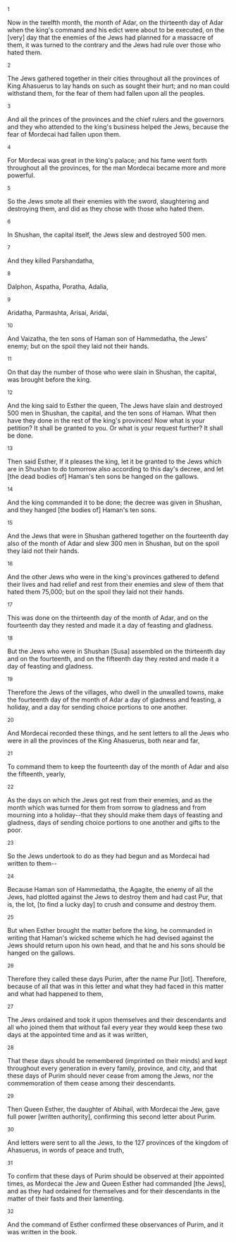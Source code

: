 <sup>1</sup> 

Now in the twelfth month, the month of Adar, on the thirteenth day of Adar when the king's command and his edict were about to be executed, on the [very] day that the enemies of the Jews had planned for a massacre of them, it was turned to the contrary and the Jews had rule over those who hated them. 

<sup>2</sup> 

The Jews gathered together in their cities throughout all the provinces of King Ahasuerus to lay hands on such as sought their hurt; and no man could withstand them, for the fear of them had fallen upon all the peoples. 

<sup>3</sup> 

And all the princes of the provinces and the chief rulers and the governors and they who attended to the king's business helped the Jews, because the fear of Mordecai had fallen upon them. 

<sup>4</sup> 

For Mordecai was great in the king's palace; and his fame went forth throughout all the provinces, for the man Mordecai became more and more powerful. 

<sup>5</sup> 

So the Jews smote all their enemies with the sword, slaughtering and destroying them, and did as they chose with those who hated them. 

<sup>6</sup> 

In Shushan, the capital itself, the Jews slew and destroyed 500 men. 

<sup>7</sup> 

And they killed Parshandatha, 

<sup>8</sup> 

Dalphon, Aspatha, Poratha, Adalia, 

<sup>9</sup> 

Aridatha, Parmashta, Arisai, Aridai, 

<sup>10</sup> 

And Vaizatha, the ten sons of Haman son of Hammedatha, the Jews' enemy; but on the spoil they laid not their hands. 

<sup>11</sup> 

On that day the number of those who were slain in Shushan, the capital, was brought before the king. 

<sup>12</sup> 

And the king said to Esther the queen, The Jews have slain and destroyed 500 men in Shushan, the capital, and the ten sons of Haman. What then have they done in the rest of the king's provinces! Now what is your petition? It shall be granted to you. Or what is your request further? It shall be done. 

<sup>13</sup> 

Then said Esther, If it pleases the king, let it be granted to the Jews which are in Shushan to do tomorrow also according to this day's decree, and let [the dead bodies of] Haman's ten sons be hanged on the gallows. 

<sup>14</sup> 

And the king commanded it to be done; the decree was given in Shushan, and they hanged [the bodies of] Haman's ten sons. 

<sup>15</sup> 

And the Jews that were in Shushan gathered together on the fourteenth day also of the month of Adar and slew 300 men in Shushan, but on the spoil they laid not their hands. 

<sup>16</sup> 

And the other Jews who were in the king's provinces gathered to defend their lives and had relief and rest from their enemies and slew of them that hated them 75,000; but on the spoil they laid not their hands. 

<sup>17</sup> 

This was done on the thirteenth day of the month of Adar, and on the fourteenth day they rested and made it a day of feasting and gladness. 

<sup>18</sup> 

But the Jews who were in Shushan [Susa] assembled on the thirteenth day and on the fourteenth, and on the fifteenth day they rested and made it a day of feasting and gladness. 

<sup>19</sup> 

Therefore the Jews of the villages, who dwell in the unwalled towns, make the fourteenth day of the month of Adar a day of gladness and feasting, a holiday, and a day for sending choice portions to one another. 

<sup>20</sup> 

And Mordecai recorded these things, and he sent letters to all the Jews who were in all the provinces of the King Ahasuerus, both near and far, 

<sup>21</sup> 

To command them to keep the fourteenth day of the month of Adar and also the fifteenth, yearly, 

<sup>22</sup> 

As the days on which the Jews got rest from their enemies, and as the month which was turned for them from sorrow to gladness and from mourning into a holiday--that they should make them days of feasting and gladness, days of sending choice portions to one another and gifts to the poor. 

<sup>23</sup> 

So the Jews undertook to do as they had begun and as Mordecai had written to them-- 

<sup>24</sup> 

Because Haman son of Hammedatha, the Agagite, the enemy of all the Jews, had plotted against the Jews to destroy them and had cast Pur, that is, the lot, [to find a lucky day] to crush and consume and destroy them. 

<sup>25</sup> 

But when Esther brought the matter before the king, he commanded in writing that Haman's wicked scheme which he had devised against the Jews should return upon his own head, and that he and his sons should be hanged on the gallows. 

<sup>26</sup> 

Therefore they called these days Purim, after the name Pur [lot]. Therefore, because of all that was in this letter and what they had faced in this matter and what had happened to them, 

<sup>27</sup> 

The Jews ordained and took it upon themselves and their descendants and all who joined them that without fail every year they would keep these two days at the appointed time and as it was written, 

<sup>28</sup> 

That these days should be remembered (imprinted on their minds) and kept throughout every generation in every family, province, and city, and that these days of Purim should never cease from among the Jews, nor the commemoration of them cease among their descendants. 

<sup>29</sup> 

Then Queen Esther, the daughter of Abihail, with Mordecai the Jew, gave full power [written authority], confirming this second letter about Purim. 

<sup>30</sup> 

And letters were sent to all the Jews, to the 127 provinces of the kingdom of Ahasuerus, in words of peace and truth, 

<sup>31</sup> 

To confirm that these days of Purim should be observed at their appointed times, as Mordecai the Jew and Queen Esther had commanded [the Jews], and as they had ordained for themselves and for their descendants in the matter of their fasts and their lamenting. 

<sup>32</sup> 

And the command of Esther confirmed these observances of Purim, and it was written in the book.